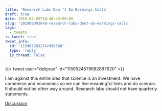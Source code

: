 ```yaml
---
title: 'Research Labs Don''t Do Earnings Calls'
draft: true
date: 2019-08-09T10:48:43+00:00
slug: '201908091048-research-labs-dont-do-earnings-calls'
tags:
  - tweets
is_tweet: true
tweet_info:
  id: '1159672832747458560'
  type: 'reply'
  is_thread: False
---
```




{{< tweet user="deliprao" id="1159524579682897920" >}}

I am against this entire idea that science is an investment. We have commerce and economics so we can live meaningful lives and do science. It should not be other way around. Research labs should not have quarterly statements.

[Discussion](https://x.com/sytelus/status/1159672832747458560)

